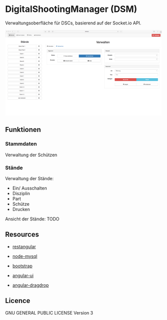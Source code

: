 # DigitalShootingManager (DSM)
Verwaltungsoberfläche für DSCs, basierend auf der Socket.io API.

![Demo](https://raw.githubusercontent.com/DigitalShooting/assets/master/dsm1.png)




## Funktionen

### Stammdaten
Verwaltung der Schützen

### Stände
Verwaltung der Stände:
- Ein/ Ausschalten
- Disziplin
- Part
- Schütze
- Drucken

Ansicht der Stände:
TODO




## Resources
- [restangular](https://github.com/mgonto/restangular)
- [node-mysql](https://github.com/felixge/node-mysql)
- [bootstrap](http://getbootstrap.com/)
- [angular-ui](http://angular-ui.github.io/bootstrap/)

- [angular-dragdrop](http://codef0rmer.github.io/angular-dragdrop/#/list)


## Licence
GNU GENERAL PUBLIC LICENSE Version 3
